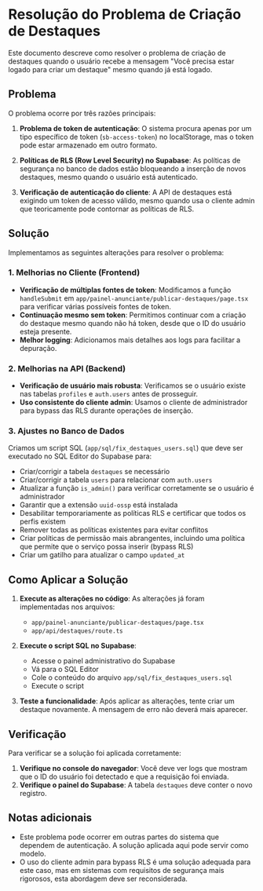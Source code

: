 # Resolução do Problema de Criação de Destaques

Este documento descreve como resolver o problema de criação de destaques quando o usuário recebe a mensagem "Você precisa estar logado para criar um destaque" mesmo quando já está logado.

## Problema

O problema ocorre por três razões principais:

1. **Problema de token de autenticação**: O sistema procura apenas por um tipo específico de token (`sb-access-token`) no localStorage, mas o token pode estar armazenado em outro formato.

2. **Políticas de RLS (Row Level Security) no Supabase**: As políticas de segurança no banco de dados estão bloqueando a inserção de novos destaques, mesmo quando o usuário está autenticado.

3. **Verificação de autenticação do cliente**: A API de destaques está exigindo um token de acesso válido, mesmo quando usa o cliente admin que teoricamente pode contornar as políticas de RLS.

## Solução

Implementamos as seguintes alterações para resolver o problema:

### 1. Melhorias no Cliente (Frontend)

- **Verificação de múltiplas fontes de token**: Modificamos a função `handleSubmit` em `app/painel-anunciante/publicar-destaques/page.tsx` para verificar várias possíveis fontes de token.
- **Continuação mesmo sem token**: Permitimos continuar com a criação do destaque mesmo quando não há token, desde que o ID do usuário esteja presente.
- **Melhor logging**: Adicionamos mais detalhes aos logs para facilitar a depuração.

### 2. Melhorias na API (Backend)

- **Verificação de usuário mais robusta**: Verificamos se o usuário existe nas tabelas `profiles` e `auth.users` antes de prosseguir.
- **Uso consistente do cliente admin**: Usamos o cliente de administrador para bypass das RLS durante operações de inserção.

### 3. Ajustes no Banco de Dados

Criamos um script SQL (`app/sql/fix_destaques_users.sql`) que deve ser executado no SQL Editor do Supabase para:

- Criar/corrigir a tabela `destaques` se necessário
- Criar/corrigir a tabela `users` para relacionar com `auth.users`
- Atualizar a função `is_admin()` para verificar corretamente se o usuário é administrador
- Garantir que a extensão `uuid-ossp` está instalada
- Desabilitar temporariamente as políticas RLS e certificar que todos os perfis existem
- Remover todas as políticas existentes para evitar conflitos
- Criar políticas de permissão mais abrangentes, incluindo uma política que permite que o serviço possa inserir (bypass RLS)
- Criar um gatilho para atualizar o campo `updated_at`

## Como Aplicar a Solução

1. **Execute as alterações no código**: As alterações já foram implementadas nos arquivos:
   - `app/painel-anunciante/publicar-destaques/page.tsx`
   - `app/api/destaques/route.ts`

2. **Execute o script SQL no Supabase**:
   - Acesse o painel administrativo do Supabase
   - Vá para o SQL Editor
   - Cole o conteúdo do arquivo `app/sql/fix_destaques_users.sql`
   - Execute o script

3. **Teste a funcionalidade**: Após aplicar as alterações, tente criar um destaque novamente. 
   A mensagem de erro não deverá mais aparecer.

## Verificação

Para verificar se a solução foi aplicada corretamente:

1. **Verifique no console do navegador**: Você deve ver logs que mostram que o ID do usuário foi detectado e que a requisição foi enviada.
2. **Verifique o painel do Supabase**: A tabela `destaques` deve conter o novo registro.

## Notas adicionais

- Este problema pode ocorrer em outras partes do sistema que dependem de autenticação. A solução aplicada aqui pode servir como modelo.
- O uso do cliente admin para bypass RLS é uma solução adequada para este caso, mas em sistemas com requisitos de segurança mais rigorosos, esta abordagem deve ser reconsiderada. 